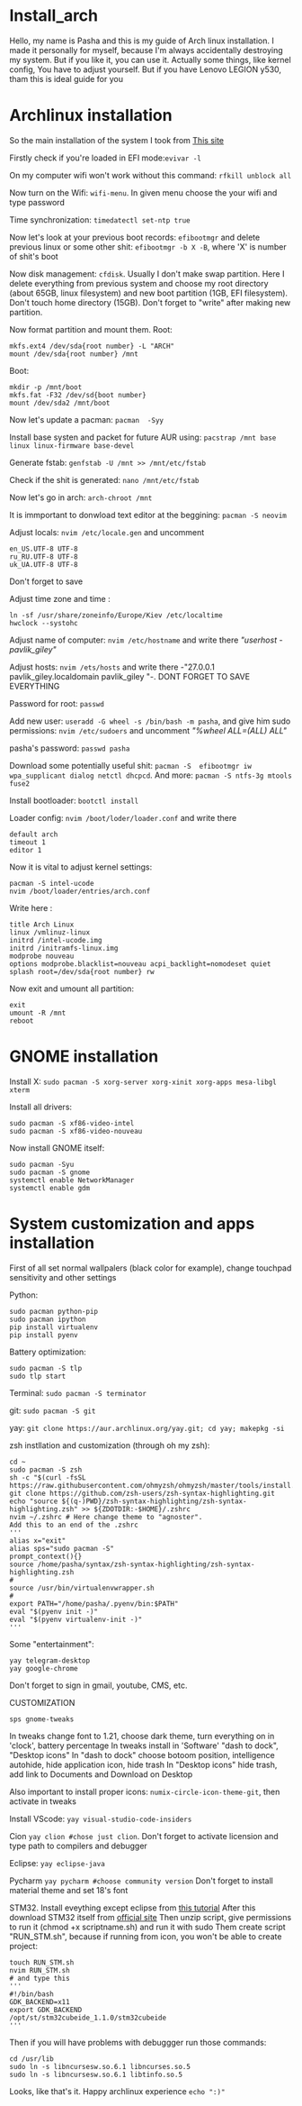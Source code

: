 # Install_arch
Hello, my name is Pasha and this is my guide of Arch linux installation. I made it personally for myself, because I'm always accidentally destroying my system. But if you like it, you can use it.
Actually some things, like kernel config, You have to adjust yourself. But if you have Lenovo LEGION y530, tham
this is ideal guide for you

# Archlinux installation

So the main installation of the system I took from [This site](https://sollus-soft.blogspot.com/2017/01/arch-linux-windows-10-uefi-systemd-boot.html)

Firstly check if you're loaded in EFI mode:`evivar -l`

On my computer wifi won't work without this command: `rfkill unblock all`

Now turn on the Wifi: `wifi-menu`. In given menu choose the your wifi and type password

Time synchronization: `timedatectl set-ntp true`

Now let's look at your previous boot records: `efibootmgr` and delete previous linux or some other shit: `efibootmgr -b X -B`, where 'X' is number of shit's boot

Now disk management: `cfdisk`. Usually I don't make swap partition. Here I delete everything from previous system and 
choose my root directory (about 65GB, linux filesystem) and new boot partition (1GB, EFI filesystem). Don't 
touch home directory (15GB). Don't forget to "write" after making new partition. 

Now format partition and mount them. Root:
```
mkfs.ext4 /dev/sda{root number} -L "ARCH"
mount /dev/sda{root number} /mnt
```
Boot:
```
mkdir -p /mnt/boot
mkfs.fat -F32 /dev/sd{boot number}
mount /dev/sda2 /mnt/boot
```

Now let's update a pacman: `pacman  -Syy`

Install base systen and packet for future AUR using: `pacstrap /mnt base linux linux-firmware base-devel`

Generate fstab: `genfstab -U /mnt >> /mnt/etc/fstab`

Check if the shit is generated: `nano /mnt/etc/fstab`

Now let's go in arch: `arch-chroot /mnt `

It is immportant to donwload text editor at the beggining: `pacman -S neovim`

Adjust locals: `nvim /etc/locale.gen` and uncomment
```
en_US.UTF-8 UTF-8
ru_RU.UTF-8 UTF-8
uk_UA.UTF-8 UTF-8
```
Don't forget to save

Adjust time zone and time : 
```
ln -sf /usr/share/zoneinfo/Europe/Kiev /etc/localtime
hwclock --systohc
```

Adjust name of computer: `nvim /etc/hostname` and write there _"userhost - pavlik_giley"_

Adjust hosts: `nvim /ets/hosts` and write there -"27.0.0.1 pavlik_giley.localdomain pavlik_giley
"-. DONT FORGET TO SAVE EVERYTHING

Password for root: `passwd` 

Add new user: `useradd -G wheel -s /bin/bash -m pasha`, and give him sudo permissions: `nvim /etc/sudoers` 
and uncomment _"%wheel ALL=(ALL) ALL"_

pasha's password: `passwd pasha`

Download some potentially useful shit: `pacman -S  efibootmgr iw wpa_supplicant dialog netctl dhcpcd`.
And more: `pacman -S ntfs-3g mtools fuse2`

Install bootloader: `bootctl install`

Loader config: `nvim /boot/loder/loader.conf` and write there 
```
default arch                   
timeout 1
editor 1
```

Now it is vital to adjust kernel settings: 
```
pacman -S intel-ucode
nvim /boot/loader/entries/arch.conf
```
Write here :
```
title Arch Linux
linux /vmlinuz-linux
initrd /intel-ucode.img
initrd /initramfs-linux.img
modprobe nouveau
options modprobe.blacklist=nouveau acpi_backlight=nomodeset quiet splash root=/dev/sda{root number} rw
```

Now exit and umount all partition:
```
exit
umount -R /mnt
reboot
```

# GNOME installation

Install X: `sudo pacman -S xorg-server xorg-xinit xorg-apps mesa-libgl xterm`

Install all drivers:
```
sudo pacman -S xf86-video-intel
sudo pacman -S xf86-video-nouveau
```

Now install GNOME itself:
```
sudo pacman -Syu
sudo pacman -S gnome
systemctl enable NetworkManager
systemctl enable gdm
```

# System customization and apps installation
First of all set normal wallpalers (black color for example), change touchpad sensitivity and other settings

Python: 
```
sudo pacman python-pip
sudo pacman ipython
pip install virtualenv
pip install pyenv
```

Battery optimization:
```
sudo pacman -S tlp
sudo tlp start
```

Terminal: `sudo pacman -S terminator`

git: `sudo pacman -S git`

yay: `git clone https://aur.archlinux.org/yay.git; cd yay; makepkg -si`

zsh instllation and customization (through oh my zsh):
```
cd ~
sudo pacman -S zsh
sh -c "$(curl -fsSL https://raw.githubusercontent.com/ohmyzsh/ohmyzsh/master/tools/install.sh)"
git clone https://github.com/zsh-users/zsh-syntax-highlighting.git
echo "source ${(q-)PWD}/zsh-syntax-highlighting/zsh-syntax-highlighting.zsh" >> ${ZDOTDIR:-$HOME}/.zshrc
nvim ~/.zshrc # Here change theme to "agnoster". 
Add this to an end of the .zshrc
'''
alias x="exit"
alias sps="sudo pacman -S"
prompt_context(){}
source /home/pasha/syntax/zsh-syntax-highlighting/zsh-syntax-highlighting.zsh
#
source /usr/bin/virtualenvwrapper.sh
# 
export PATH="/home/pasha/.pyenv/bin:$PATH"
eval "$(pyenv init -)"
eval "$(pyenv virtualenv-init -)"
'''
```

Some "entertainment": 
```
yay telegram-desktop
yay google-chrome
```
Don't forget to sign in gmail, youtube, CMS, etc.

CUSTOMIZATION
```
sps gnome-tweaks
```
In tweaks change font to 1.21, choose dark theme, turn everything on in 'clock', battery percentage
In tweaks install in 'Software' "dash to dock", "Desktop icons"
In "dash to dock" choose botoom position, intelligence autohide, hide application icon, hide trash
In  "Desktop icons" hide trash, add link to Documents and Download on Desktop

Also important to install proper icons: `numix-circle-icon-theme-git`, then activate in tweaks

Install VScode: `yay visual-studio-code-insiders`

Cion `yay clion #chose just clion`. Don't forget to activate licension and type path to compilers and debugger

Eclipse: `yay eclipse-java`

Pycharm `yay pycharm #choose community version` Don't forget to install material theme and set 18's font

STM32. Install eveything except eclipse from [this tutorial](https://gist.github.com/Myralllka/42385fdecacb7cc2a45ec9376b57a4b2)
After this download STM32 itself from [official site](https://www.st.com/en/development-tools/stm32cubeide.html)
Then unzip script, give permissions to run it (chmod +x scriptname.sh) and run it with sudo
Them create script "RUN_STM.sh", because if running from icon, you won't be able to create project:
```
touch RUN_STM.sh
nvim RUN_STM.sh
# and type this
'''
#!/bin/bash
GDK_BACKEND=x11
export GDK_BACKEND
/opt/st/stm32cubeide_1.1.0/stm32cubeide
'''
```
Then if you will have problems with debuggger run those commands:
```
cd /usr/lib
sudo ln -s libncursesw.so.6.1 libncurses.so.5
sudo ln -s libncursesw.so.6.1 libtinfo.so.5
```

Looks, like that's it. Happy archlinux experience `echo ":)"`
